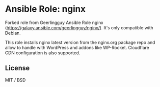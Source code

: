# Ansible Role: nginx

Forked role from Geerlingguy Ansible Role nginx (https://galaxy.ansible.com/geerlingguy/nginx/). It's only compatible with Debian.

This role installs nginx latest version from the nginx.org package repo and allow to handle with WordPress and addons like WP-Rocket. Cloudflare CDN configuration is also supported.

## License

MIT / BSD

